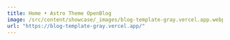 ```yaml
---
title: Home • Astro Theme OpenBlog
image: /src/content/showcase/_images/blog-template-gray.vercel.app.webp
url: "https://blog-template-gray.vercel.app/"
---
```

